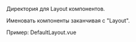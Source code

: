 Директория для Layout компонентов. 

Именовать компоненты заканчивая с "Layout".

Пример: DefaultLayout.vue
